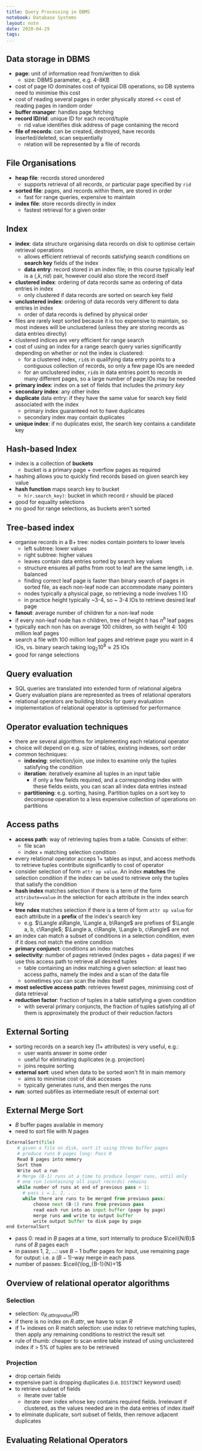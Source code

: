 ```yaml
---
title: Query Processing in DBMS
notebook: Database Systems
layout: note
date: 2020-04-29
tags: 
...
```



## Data storage in DBMS

- **page**: unit of information read from/written to disk
  - size: DBMS parameter, e.g. 4-8KB
- cost of page IO dominates cost of typical DB operations, so DB systems need to minimise this cost
- cost of reading several pages in order physically stored << cost of reading pages in random order
- **buffer manager**: handles page fetching
- **record ID/rid**: unique ID for each record/tuple
  - rid value identifies disk address of page containing the record
- **file of records**: can be created, destroyed, have records inserted/deleted, scan sequentially
  - relation will be represented by a file of records

## File Organisations

- **heap file**: records stored unordered
  - supports retrieval of all records, or particular page specified by `rid`
- **sorted file**: pages, and records within them, are stored in order
  - fast for range queries, expensive to maintain
- **index file**: store records directly in index
  - fastest retrieval for a given order

## Index 

- **index**: data structure organising data records on disk to optimise certain retrieval operations
  - allows efficient retrieval of records satisfying search conditions on **search key** fields
    of the index
  - **data entry**: record stored in an index file; in this course typically leaf is a $\langle, k, rid\rangle$ pair, however could also store the record itself
- **clustered index**: ordering of data records same as ordering of data entries in index
  - only clustered if data records are sorted on search key field
- **unclustered index**: ordering of data records very different to data entries in index
  - order of data records is defined by physical order
- files are rarely kept sorted because it is too expensive to maintain, so most indexes will be
  unclustered (unless they are storing records as data entries directly)
- clustered indices are very efficient for range search
- cost of using an index for a range search query varies significantly depending on whether or not
  the index is clustered: 
  - for a clustered index, `rid`s in qualifying data entry points to a 
    contiguous collection of records, so only a few page IOs are needed
  - for an unclustered index, `rid`s in data entries point to records in many different pages, so a
    large number of page IOs may be needed
- **primary index**: index on a set of fields that includes the *primary key*
- **secondary index**: any other index
- **duplicate** data entry: if they have the same value for search key field associated with the
  index
  - primary index guaranteed not to have duplicates
  - secondary index may contain duplicates
- **unique index**: if no duplicates exist, the search key contains a candidate key

## Hash-based Index

- index is a collection of **buckets** 
  - bucket is a primary page + overflow pages as required
- hashing allows you to quickly find records based on given search key value
- **hash function** maps search key to bucket
  - `h(r.search_key)`: bucket in which record `r` should be placed
- good for equality selections
- no good for range selections, as buckets aren't sorted

## Tree-based index

- organise records in a B+ tree: nodes contain pointers to lower levels
  - left subtree: lower values
  - right subtree: higher values
  - leaves contain data entries sorted by search key values
  - structure ensures all paths from root to leaf are the same length, i.e. balanced
  - finding correct leaf page is faster than binary search of pages in sorted file, as
    each non-leaf node can accommodate many pointers
  - nodes typically a physical page, so retrieving a node involves 1 IO
  - in practice height typically ~3-4, so ~ 3-4 IOs to retrieve desired leaf page
- **fanout**: average number of children for a non-leaf node
- if every non-leaf node has $n$ children, tree of height $h$ has $n^h$ leaf pages
- typically each non has on average 100 children, so with height 4: 100 million leaf pages
- search a file with 100 million leaf pages and retrieve page you want in 4 IOs, vs. binary search
  taking $\log_{2}{10^8} \approx 25$ IOs
- good for range selections

## Query evaluation

- SQL queries are translated into extended form of relational algebra
- Query evaluation plans are represented as trees of relational operators
- relational operators are building blocks for query evaluation
- implementation of relational operator is optimised for performance

## Operator evaluation techniques

- there are several algorithms for implementing each relational operator
- choice will depend on e.g. size of tables, existing indexes, sort order
- common techniques:
  - **indexing**: selection/join, use index to examine only the tuples satisfying the condition
  - **iteration**: iteratively examine all tuples in an input table
    - if only a few fields required, and a corresponding index with these fields exists, you can scan all index data entries instead
  - **partitioning**: e.g. sorting, hasing. Partition tuples on a sort key to decompose operation to a less expensive collection 
    of operations on partitions

## Access paths

- **access path**: way of retrieving tuples from a table.  Consists of either:
  - file scan
  - index + matching selection condition
- every relational operator acceps 1+ tables as input, and access methods to retrieve tuples contribute
  significantly to cost of operator
- consider selection of form `attr op value`.  An index **matches** the selection condition if the index can be 
  used to retrieve only the tuples that satisfy the condition
- **hash index** matches selection if there is a term of the form `attribute=value` in the selection for 
  each attribute in the index search key
- **tree ndex** matches selection if there is a term of form `attr op value` for each attribute in a **prefix**
  of the index's search key
  - e.g. $\Langle a\Rangle, \Langle a, b\Range$ are prefixes of $\Langle a, b, c\Rangle$; $\Langle a, c\Rangle, \Langle b, c\Rangle$ are not
- an index can match a subset of conditions in a selection condition, even if it does not match the entire condition
- **primary conjunct**: conditions an index matches
- **selectivity**: number of pages retrieved (index pages + data pages) if we use this access path to retrieve all desired tuples
  - table containing an index matching a given selection: at least two access paths, namely the index and a scan of the data file
  - sometimes you can scan the index itself
- **most selective access path**: retrieves fewest pages, minimising cost of data retrieval
- **reduction factor**: fraction of tuples in a table satisfying a given condition
  - with several primary conjuncts, the fraction of tuples satisfying all of them is approximately the product of their reduction factors

## External Sorting

- sorting records on a search key (1+ attributes) is very useful, e.g.:
  - user wants answer in some order
  - useful for eliminating duplicates (e.g. projection)
  - joins require sorting
- **external sort**: used when data to be sorted won't fit in main memory
  - aims to minimise cost of disk accesses 
  - typically generates runs, and then merges the runs
- **run**: sorted subfiles as intermediate result of external sort

## External Merge Sort

- $B$ buffer pages available in memory
- need to sort file with $N$ pages

```python
ExternalSort(file)
    # given a file on disk, sort it using three buffer pages
    # produce runs B pages long: Pass 0
    Read B pages into memory
    Sort them
    Write out a run
    # Merge (B-1) runs at a time to produce longer runs, until only
    # one run (containing all input records) remains
    while number of runs at end of previous pass > 1:
      # pass i = 1, 2, ...
      while there are runs to be merged from previous pass:
          choose next (B-1) runs from previous pass
          read each run into an input buffer (page by page)
          merge runs and write to output buffer
          write output buffer to disk page by page
end ExternalSort
```

- pass 0: read in $B$ pages at a time, sort internally to produce $\ceil{N/B}$ runs of $B$ pages each
- in passes 1, 2, ...: use $B-1$ buffer pages for input, use remaining page for output: i.e. a $(B-1)$-way merge
  in each pass
- number of passes: $\ceil{\log_{B-1}{N}+1$

## Overview of relational operator algorithms

### Selection

- selection: $\sigma_{R.attr op value}(R)$
- if there is no index on $R.attr$, we have to scan $R$
- if 1+ indexes on R match selection: use index to retrieve matching tuples, then apply any remaining conditions to restrict 
  the result set
- rule of thumb: cheaper to scan entire table instead of using unclustered index if > 5% of tuples are to be retrieved

### Projection

- drop certain fields
- expensive part is dropping duplicates (i.e. `DISTINCT` keyword used)
- to retrieve subset of fields
  - iterate over table
  - iterate over index whose key contains required fields.  Irrelevant if clustered, as the values needed are in
    the data entries of index itself
- to eliminate duplicate, sort subset of fields, then remove adjacent duplicates

## Evaluating Relational Operators


